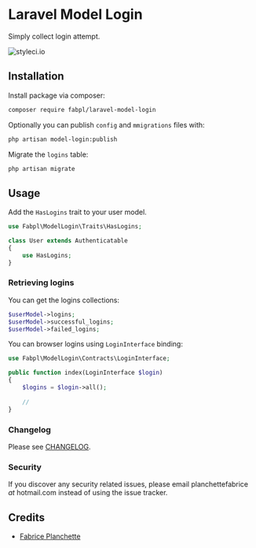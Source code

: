 # Laravel Model Login

Simply collect login attempt.

![styleci.io](https://github.styleci.io/repos/338051446/shield)

## Installation

Install package via composer:

```bash
composer require fabpl/laravel-model-login
```

Optionally you can publish `config` and `mmigrations` files with:

```bash
php artisan model-login:publish
```

Migrate the `logins` table:

```bash
php artisan migrate
```

## Usage

Add the `HasLogins` trait to your user model.

```php
use Fabpl\ModelLogin\Traits\HasLogins;

class User extends Authenticatable
{
    use HasLogins;
}
```

### Retrieving logins

You can get the logins collections:

```php
$userModel->logins;
$userModel->successful_logins;
$userModel->failed_logins;
```

You can browser logins using `LoginInterface` binding:

```php
use Fabpl\ModelLogin\Contracts\LoginInterface;

public function index(LoginInterface $login) 
{
    $logins = $login->all();
    
    //
}
```


### Changelog

Please see [CHANGELOG](CHANGELOG.md).

### Security

If you discover any security related issues, please email planchettefabrice _at_ hotmail.com instead of using the issue tracker.

## Credits

- [Fabrice Planchette](https://fabpl.github.io)
